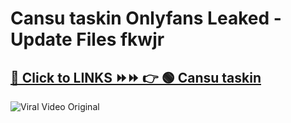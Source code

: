 
 # Cansu taskin Onlyfans Leaked - Update Files fkwjr

## <h2><a href="https://clipsfans.com/Cansu_taskin&ref=git">🔗 Click to LINKS ⏩⏩ 👉 🟢 Cansu taskin </a></h2>

<a href="https://clipsfans.com/Cansu_taskin&ref=git" rel="nofollow" data-target="animated-image.originalLink"><img src="https://i.ibb.co.com/xMMVF88/686577567.gif" alt="Viral Video Original" style="max-width: 100%; display: inline-block;" data-target="animated-image.originalImage"></a>

